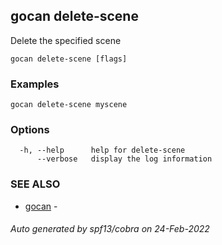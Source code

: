 ## gocan delete-scene

Delete the specified scene

```
gocan delete-scene [flags]
```

### Examples

```
gocan delete-scene myscene
```

### Options

```
  -h, --help      help for delete-scene
      --verbose   display the log information
```

### SEE ALSO

* [gocan](gocan.md)	 - 

###### Auto generated by spf13/cobra on 24-Feb-2022
